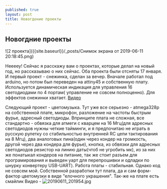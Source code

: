 ```yaml
---
published: true
layout: post
title: Новогдоние проекты
---
```



## Новогдние проекты

![2 проекта]({{site.baseurl}}/_posts/Снимок экрана от 2019-06-11 20:18:45.png)


Heeeey! Сейчас я расскажу вам о проектах, которые делал на новый год, но рассказываю о них сейчас. Оба проекта были отсняты 17 января.
И первый проект - снежинка, сделан за вечер. Вначале работал под arduino, но потом был переведен на attiny45 и собственную плату. Используется динамическая индикация для управления 16 светодиодами по 4 портам( управление не совсем полноценно). Для эффектов снежинки хватает.
[Видео](https://www.youtube.com/watch?v=utJkSymEiCw&feature=youtu.be) 


Следующий проект  - цветомузыка. Тут уже все серьезно - atmega328p на собственной плате, микрофон, разложение на частоты быстрым фурье, адресный светодиоды. Впринципе плата не сложная, все стандартно  - обвязка для атмеги с кварцем на 16 Мгц(для адресных светодиодов нужны четкие тайминги, и я предпочитаю не играть в русскую рулетку со стабильностью внутренней RC цепи тактирования на 8 Мгц), два аналоговых пина(один через кондер на громкость, другой через два кондера для фурье), кнопка, из обвязки для адресных светодиодов резистор на линию даты(чтоб не угробить мк), из за них же понатыкал кондеров на питание, так же стоит разъем для програмирования и выведен уарт для перепрошивки и одладки по шнурку конвертеру USB-UART). Работа платы - стабильная. Однако код не совсем мой. Собственной разработки тут плата, да и сам форм-фактор цветомузки в виде "елочного украшения". Так-же на плате есть смайлик
Видео - 
![20190611_201954.jpg]({{site.baseurl}}/_posts/20190611_201954.jpg)
